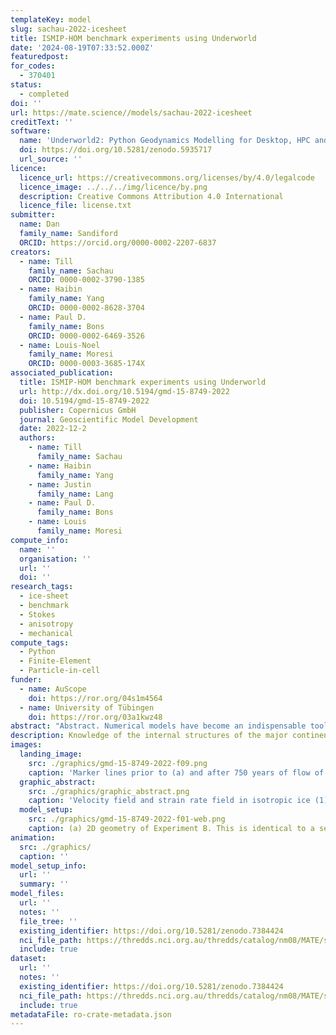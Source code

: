 ```yaml
---
templateKey: model
slug: sachau-2022-icesheet
title: ISMIP-HOM benchmark experiments using Underworld
date: '2024-08-19T07:33:52.000Z'
featuredpost:
for_codes:
  - 370401
status:
  - completed
doi: ''
url: https://mate.science//models/sachau-2022-icesheet
creditText: ''
software:
  name: 'Underworld2: Python Geodynamics Modelling for Desktop, HPC and Cloud'
  doi: https://doi.org/10.5281/zenodo.5935717
  url_source: ''
licence:
  licence_url: https://creativecommons.org/licenses/by/4.0/legalcode
  licence_image: ../../../img/licence/by.png
  description: Creative Commons Attribution 4.0 International
  licence_file: license.txt
submitter:
  name: Dan
  family_name: Sandiford
  ORCID: https://orcid.org/0000-0002-2207-6837
creators:
  - name: Till
    family_name: Sachau
    ORCID: 0000-0002-3790-1385
  - name: Haibin
    family_name: Yang
    ORCID: 0000-0002-8628-3704
  - name: Paul D.
    family_name: Bons
    ORCID: 0000-0002-6469-3526
  - name: Louis-Noel
    family_name: Moresi
    ORCID: 0000-0003-3685-174X
associated_publication:
  title: ISMIP-HOM benchmark experiments using Underworld
  url: http://dx.doi.org/10.5194/gmd-15-8749-2022
  doi: 10.5194/gmd-15-8749-2022
  publisher: Copernicus GmbH
  journal: Geoscientific Model Development
  date: 2022-12-2
  authors:
    - name: Till
      family_name: Sachau
    - name: Haibin
      family_name: Yang
    - name: Justin
      family_name: Lang
    - name: Paul D.
      family_name: Bons
    - name: Louis
      family_name: Moresi
compute_info:
  name: ''
  organisation: ''
  url: ''
  doi: ''
research_tags:
  - ice-sheet
  - benchmark
  - Stokes
  - anisotropy
  - mechanical
compute_tags:
  - Python
  - Finite-Element
  - Particle-in-cell
funder:
  - name: AuScope
    doi: https://ror.org/04s1m4564
  - name: University of Tübingen
    doi: https://ror.org/03a1kwz48
abstract: "Abstract. Numerical models have become an indispensable tool for\nunderstanding and predicting the flow of ice sheets and glaciers. Here we\npresent the full-Stokes software package Underworld to the glaciological\ncommunity. The code is already well established in simulating complex\ngeodynamic systems. Advantages for glaciology are that it provides a\nfull-Stokes solution for elastic–viscous–plastic materials and includes\nmechanical anisotropy. Underworld uses a material point method to track the\nfull history information of Lagrangian material points, of stratigraphic\nlayers and of free surfaces. We show that Underworld successfully reproduces\nthe results of other full-Stokes models for the benchmark experiments of the Ice Sheet Model Intercomparison Project for Higher-Order Models\n(ISMIP-HOM). Furthermore, we test finite-element meshes with different\ngeometries and highlight the need to be able to adapt the finite-element\ngrid to discontinuous interfaces between materials with strongly different\nproperties, such as the ice–bedrock boundary.\n                    "
description: Knowledge of the internal structures of the major continental ice sheets is improving, thanks to new investigative techniques. These structures are an essential indication of the flow behavior and dynamics of ice transport, which in turn is important for understanding the actual impact of the vast amounts of water trapped in continental ice sheets on global sea-level rise. The software studied here is specifically designed to simulate such structures and their evolution.
images:
  landing_image:
    src: ./graphics/gmd-15-8749-2022-f09.png
    caption: 'Marker lines prior to (a) and after 750 years of flow of (b) isotropic and (c) anisotropic ice. The axial plane of the resulting shear fold in isotropic ice mimics the bedrock topography, while it is controlled by shearing along a horizontal shear zone in the case of anisotropic ice. Green: bedrock, flow to the right.'
  graphic_abstract:
    src: ./graphics/graphic_abstract.png
    caption: 'Velocity field and strain rate field in isotropic ice (1) and inisotropic ice (2). Large strain rates and velocities occur in the vicinity of the bottleneck formed by the crest of the hill. Green: bedrock. For velocity, red is 70 m a−1 and blue is 0 m a−1. For strain rate, red is 0.032 $a^{−1}$, and blue is 0 $a^{−1}$.'
  model_setup:
    src: ./graphics/gmd-15-8749-2022-f01-web.png
    caption: (a) 2D geometry of Experiment B. This is identical to a section parallel X located at yˆ = 0.25 in Experiment A (right). Sloping angle α is given in degrees. Also depicted is the velocity field of the flowing ice, resulting for a model width L of 5000 m from the simulations described below. Color and arrow length visualize the amount of velocity. (b) Bedrock topography for Experiment A and general naming scheme for the axes of 3D experiments.
animation:
  src: ./graphics/
  caption: ''
model_setup_info:
  url: ''
  summary: ''
model_files:
  url: ''
  notes: ''
  file_tree: ''
  existing_identifier: https://doi.org/10.5281/zenodo.7384424
  nci_file_path: https://thredds.nci.org.au/thredds/catalog/nm08/MATE/sachau-2022-icesheet/catalog.html
  include: true
dataset:
  url: ''
  notes: ''
  existing_identifier: https://doi.org/10.5281/zenodo.7384424
  nci_file_path: https://thredds.nci.org.au/thredds/catalog/nm08/MATE/sachau-2022-icesheet/catalog.html
  include: true
metadataFile: ro-crate-metadata.json
---
```

